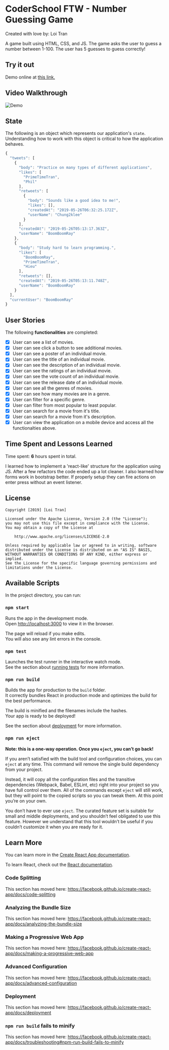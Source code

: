 # CoderSchool FTW -  Number Guessing Game

Created with love by: Loi Tran

A game built using HTML, CSS, and JS. The game asks the user to guess a number between 1-100. The user has 5 guesses to guess correctly!

## Try it out

Demo online at [this link.](https://festive-thompson-5eeb3f.netlify.com/)

## Video Walkthrough

![Demo](./demo.gif)

## State

The following is an object which represents our application's `state`. Understanding how to work with this object is critical to how the application behaves.

```javascript
{
  "tweets": [
    {
      "body": "Practice on many types of different applications",
      "likes": [
        "PrimeTimeTran",
        "Phil"
      ],
      "retweets": [
        {
          "body": "Sounds like a good idea to me!",
          "likes": [],
          "createdAt": "2019-05-26T06:32:25.172Z",
          "userName": "Chung2klee"
        }
      ],
      "createdAt": "2019-05-26T05:13:17.363Z",
      "userName": "BoomBoomRay"
    },
    {
      "body": "Study hard to learn programming.",
      "likes": [
        "BoomBoomRay",
        "PrimeTimeTran",
        "Hieu"
      ],
      "retweets": [],
      "createdAt": "2019-05-26T05:13:11.748Z",
      "userName": "BoomBoomRay"
    }
  ],
  "currentUser": "BoomBoomRay"
}
```

## User Stories

The following **functionalities** are completed:

* [x] User can see a list of movies.
* [x] User can see click a button to see additional movies.
* [x] User can see a poster of an individual movie.
* [x] User can see the title of an individual movie.
* [x] User can see the description of an individual movie.
* [x] User can see the ratings of an individual movie.
* [x] User can see the vote count of an individual movie.
* [x] User can see the release date of an individual movie.
* [x] User can see all the genres of movies.
* [x] User can see how many movies are in a genre.
* [x] User can filter for a specific genre.
* [x] User can filter from most popular to least popular.
* [x] User can search for a movie from it's title.
* [x] User can search for a movie from it's description.
* [x] User can view the application on a mobile device and access all the functionalties above.

## Time Spent and Lessons Learned

Time spent: **6** hours spent in total.

I learned how to implement a 'react-like' structure for the application using JS. After a few refactors the code ended up a lot cleaner. I also learned how forms work in bootstrap better. If properly setup they can fire actions on enter press without an event listener.

## License

    Copyright [2019] [Loi Tran]

    Licensed under the Apache License, Version 2.0 (the "License");
    you may not use this file except in compliance with the License.
    You may obtain a copy of the License at

        http://www.apache.org/licenses/LICENSE-2.0

    Unless required by applicable law or agreed to in writing, software
    distributed under the License is distributed on an "AS IS" BASIS,
    WITHOUT WARRANTIES OR CONDITIONS OF ANY KIND, either express or implied.
    See the License for the specific language governing permissions and
    limitations under the License.

## Available Scripts

In the project directory, you can run:

### `npm start`

Runs the app in the development mode.<br>
Open [http://localhost:3000](http://localhost:3000) to view it in the browser.

The page will reload if you make edits.<br>
You will also see any lint errors in the console.

### `npm test`

Launches the test runner in the interactive watch mode.<br>
See the section about [running tests](https://facebook.github.io/create-react-app/docs/running-tests) for more information.

### `npm run build`

Builds the app for production to the `build` folder.<br>
It correctly bundles React in production mode and optimizes the build for the best performance.

The build is minified and the filenames include the hashes.<br>
Your app is ready to be deployed!

See the section about [deployment](https://facebook.github.io/create-react-app/docs/deployment) for more information.

### `npm run eject`

**Note: this is a one-way operation. Once you `eject`, you can’t go back!**

If you aren’t satisfied with the build tool and configuration choices, you can `eject` at any time. This command will remove the single build dependency from your project.

Instead, it will copy all the configuration files and the transitive dependencies (Webpack, Babel, ESLint, etc) right into your project so you have full control over them. All of the commands except `eject` will still work, but they will point to the copied scripts so you can tweak them. At this point you’re on your own.

You don’t have to ever use `eject`. The curated feature set is suitable for small and middle deployments, and you shouldn’t feel obligated to use this feature. However we understand that this tool wouldn’t be useful if you couldn’t customize it when you are ready for it.

## Learn More

You can learn more in the [Create React App documentation](https://facebook.github.io/create-react-app/docs/getting-started).

To learn React, check out the [React documentation](https://reactjs.org/).

### Code Splitting

This section has moved here: https://facebook.github.io/create-react-app/docs/code-splitting

### Analyzing the Bundle Size

This section has moved here: https://facebook.github.io/create-react-app/docs/analyzing-the-bundle-size

### Making a Progressive Web App

This section has moved here: https://facebook.github.io/create-react-app/docs/making-a-progressive-web-app

### Advanced Configuration

This section has moved here: https://facebook.github.io/create-react-app/docs/advanced-configuration

### Deployment

This section has moved here: https://facebook.github.io/create-react-app/docs/deployment

### `npm run build` fails to minify

This section has moved here: https://facebook.github.io/create-react-app/docs/troubleshooting#npm-run-build-fails-to-minify
